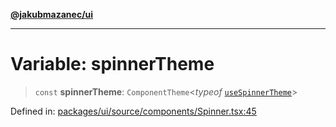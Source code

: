 [**@jakubmazanec/ui**](../README.md)

---

# Variable: spinnerTheme

> `const` **spinnerTheme**: `ComponentTheme`\<_typeof_ [`useSpinnerTheme`](useSpinnerTheme.md)\>

Defined in:
[packages/ui/source/components/Spinner.tsx:45](https://github.com/jakubmazanec/tools/blob/026d472564678641afd0039e9c07d936f221ca46/packages/ui/source/components/Spinner.tsx#L45)
